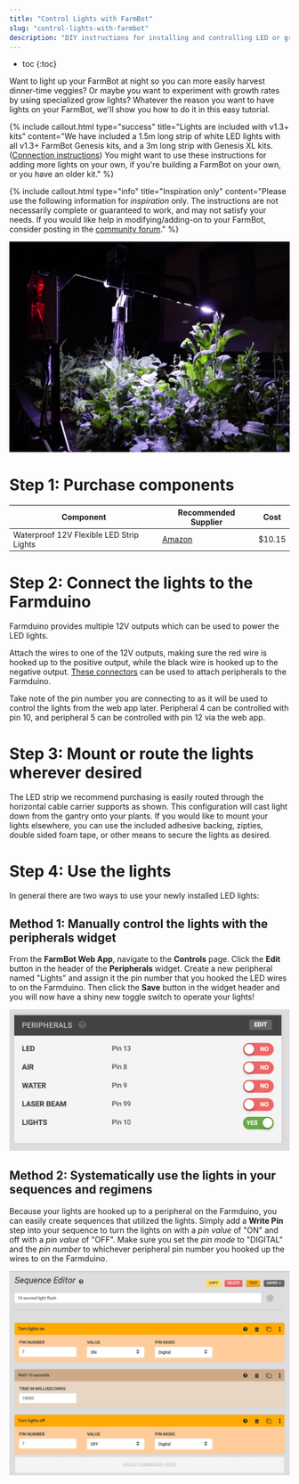 ```yaml
---
title: "Control Lights with FarmBot"
slug: "control-lights-with-farmbot"
description: "DIY instructions for installing and controlling LED or grow lights with FarmBot"
---
```


* toc
{:toc}

Want to light up your FarmBot at night so you can more easily harvest dinner-time veggies? Or maybe you want to experiment with growth rates by using specialized grow lights? Whatever the reason you want to have lights on your FarmBot, we'll show you how to do it in this easy tutorial.

{%
include callout.html
type="success"
title="Lights are included with v1.3+ kits"
content="We have included a 1.5m long strip of white LED lights with all v1.3+ FarmBot Genesis kits, and a 3m long strip with Genesis XL kits. ([Connection instructions](../../FarmBot-Genesis-V1.4/electronics.md#step-3-connect-the-peripherals)) You might want to use these instructions for adding more lights on your own, if you're building a FarmBot on your own, or you have an older kit."
%}



{%
include callout.html
type="info"
title="Inspiration only"
content="Please use the following information for *inspiration* only. The instructions are not necessarily complete or guaranteed to work, and may not satisfy your needs. If you would like help in modifying/adding-on to your FarmBot, consider posting in the [community forum](http://forum.farmbot.org)."
%}



![Lights.jpg](_images/Lights.jpg)



# Step 1: Purchase components



|Component                     |Recommended Supplier          |Cost                          |
|------------------------------|------------------------------|------------------------------|
|Waterproof 12V Flexible LED Strip Lights|[Amazon](http://smile.amazon.com/Waterproof-Flexible-Lights-Daylight-Lumens/dp/B00JQV6U7Q/ref=redir_mobile_desktop?ie=UTF8&*Version*=1&*entries*=0)|$10.15



# Step 2: Connect the lights to the Farmduino

Farmduino provides multiple 12V outputs which can be used to power the LED lights.


Attach the wires to one of the 12V outputs, making sure the red wire is hooked up to the positive output, while the black wire is hooked up to the negative output. [These connectors](http://www.molex.com/molex/products/datasheet.jsp?part=active/1510492206_CRIMP_HOUSINGS.xml) can be used to attach peripherals to the Farmduino.

Take note of the pin number you are connecting to as it will be used to control the lights from the web app later. Peripheral 4 can be controlled with pin 10, and peripheral 5 can be controlled with pin 12 via the web app.




# Step 3: Mount or route the lights wherever desired

The LED strip we recommend purchasing is easily routed through the horizontal cable carrier supports as shown. This configuration will cast light down from the gantry onto your plants. If you would like to mount your lights elsewhere, you can use the included adhesive backing, zipties, double sided foam tape, or other means to secure the lights as desired.




# Step 4: Use the lights

In general there are two ways to use your newly installed LED lights:
## Method 1: Manually control the lights with the peripherals widget
From the **FarmBot Web App**, navigate to the **Controls** page. Click the **Edit** button in the header of the **Peripherals** widget. Create a new peripheral named "Lights" and assign it the pin number that you hooked the LED wires to on the Farmduino. Then click the **Save** button in the widget header and you will now have a shiny new toggle switch to operate your lights!

![Screen Shot 2017-02-27 at 2.47.36 PM.png](_images/Screen_Shot_2017-02-27_at_2.47.36_PM.png)




## Method 2: Systematically use the lights in your sequences and regimens
Because your lights are hooked up to a peripheral on the Farmduino, you can easily create sequences that utilized the lights. Simply add a **Write Pin** step into your sequence to turn the lights on with a *pin value* of "ON" and off with a *pin value* of "OFF". Make sure you set the *pin mode* to "DIGITAL" and the *pin number* to whichever peripheral pin number you hooked up the wires to on the Farmduino.

![light_flash.png](_images/light_flash.png)

